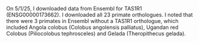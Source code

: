 On 5/1/25, I downloaded data from Ensembl for TAS1R1 (ENSG00000173662). I downloaded all 23 primate orthologues. I noted that there were 3 primates in Ensembl without a TAS1R1 orthologue, which included Angola colobus (Colobus angolensis palliatus), Ugandan red Colobus (Piliocolobus tephrosceles) and Gelada (Theropithecus gelada). 